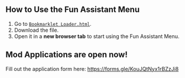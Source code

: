 ## How to Use the Fun Assistant Menu

1. Go to [`Bookmarklet Loader.html`](blob/main/Bookmarklet%20Loader.html).
2. Download the file.
3. Open it in a **new browser tab** to start using the Fun Assistant Menu.

## Mod Applications are open now!

Fill out the application form here: https://forms.gle/KouJQtNyx1rBZzJi8

